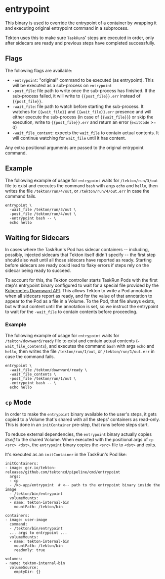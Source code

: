# entrypoint

This binary is used to override the entrypoint of a container by
wrapping it and executing original entrypoint command in a subprocess.

Tekton uses this to make sure `TaskRun`s' steps are executed in order, only
after sidecars are ready and previous steps have completed successfully.

## Flags

The following flags are available:

- `-entrypoint`: "original" command to be executed (as
  entrypoint). This will be executed as a sub-process on `entrypoint`
- `-post_file`: file path to write once the sub-process has
  finished. If the sub-process failed, it will write to
  `{{post_file}}.err` instead of `{{post_file}}`.
- `-wait_file`: file path to watch before starting the sub-process. It
  watches for `{{wait_file}}` and `{{wait_file}}.err` presence and
  will either execute the sub-process (in case of `{{wait_file}}`) or
  skip the execution, write to `{{post_file}}.err` and return an error
  (`exitCode` >= 0)
- `-wait_file_content`: expects the `wait_file` to contain actual
  contents. It will continue watching for `wait_file` until it has
  content.

Any extra positional arguments are passed to the original entrypoint command.

## Example

The following example of usage for `entrypoint` waits for
`/tekton/run/3/out` file to exist and executes the command `bash` with args
`echo` and `hello`, then writes the file `/tekton/run/4/out`, or
`/tekton/run/4/out.err` in case the command fails.

```shell
entrypoint \
  -wait_file /tekton/run/3/out \
  -post_file /tekton/run/4/out \
  -entrypoint bash -- \
  echo hello
```

## Waiting for Sidecars

In cases where the TaskRun's Pod has sidecar containers -- including, possibly,
injected sidecars that Tekton itself didn't specify -- the first step should
also wait until all those sidecars have reported as ready. Starting before
sidecars are ready could lead to flaky errors if steps rely on the sidecar
being ready to succeed.

To account for this, the Tekton controller starts TaskRun Pods with the first
step's entrypoint binary configured to wait for a special file provided by the
[Kubernetes Downward
API](https://kubernetes.io/docs/tasks/inject-data-application/downward-api-volume-expose-pod-information/#the-downward-api).
This allows Tekton to write a Pod annotation when all sidecars report as ready,
and for the value of that annotation to appear to the Pod as a file in a
Volume. To the Pod, that file always exists, but without content until the
annotation is set, so we instruct the entrypoint to wait for the `-wait_file`
to contain contents before proceeding.

### Example

The following example of usage for `entrypoint` waits for
`/tekton/downward/ready` file to exist and contain actual contents
(`-wait_file_contents`), and executes the command `bash` with args
`echo` and `hello`, then writes the file `/tekton/run/1/out`, or
`/tekton/run/1/out.err` in case the command fails.

```shell
entrypoint \
  -wait_file /tekton/downward/ready \
  -wait_file_contents \
  -post_file /tekton/run/1/out \
  -entrypoint bash -- \
  echo hello
```

## `cp` Mode

In order to make the `entrypoint` binary available to the user's steps, it gets
copied to a Volume that's shared with all the steps' containers as read-only. This is done
in an `initContainer` pre-step, that runs before steps start.

To reduce external dependencies, the `entrypoint` binary actually copies
_itself_ to the shared Volume. When executed with the positional args of `cp
<src> <dst>`, the `entrypoint` binary copies the `<src>` file to `<dst>` and
exits.

It's executed as an `initContainer` in the TaskRun's Pod like:

```
initContainers:
- image: gcr.io/tekton-releases/github.com/tektoncd/pipeline/cmd/entrypoint
  args:
  - cp
  - /ko-app/entrypoint  # <-- path to the entrypoint binary inside the image
  - /tekton/bin/entrypoint
  volumeMounts:
  - name: tekton-internal-bin
    mountPath: /tekton/bin

containers:
- image: user-image
  command:
  - /tekton/bin/entrypoint
  ... args to entrypoint ...
  volumeMounts:
  - name: tekton-internal-bin
    mountPath: /tekton/bin
    readonly: true

volumes:
- name: tekton-internal-bin
  volumeSource:
    emptyDir: {}
```
